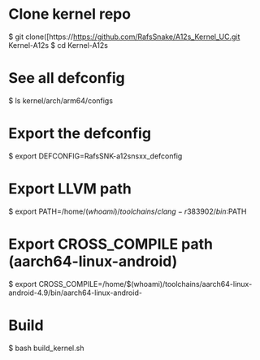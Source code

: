 # Clone kernel repo
$ git clone([https://https://github.com/RafsSnake/A12s_Kernel_UC.git Kernel-A12s
$ cd Kernel-A12s

# See all defconfig
$ ls kernel/arch/arm64/configs

# Export the defconfig
$ export DEFCONFIG=RafsSNK-a12snsxx_defconfig

# Export LLVM path
$ export PATH=/home/$(whoami)/toolchains/clang-r383902/bin:$PATH

# Export CROSS_COMPILE path (aarch64-linux-android)
$ export CROSS_COMPILE=/home/$(whoami)/toolchains/aarch64-linux-android-4.9/bin/aarch64-linux-android-

# Build
$ bash build_kernel.sh
